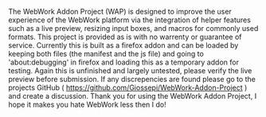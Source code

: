 The WebWork Addon Project (WAP) is designed to improve the user experience of the WebWork platform 
via the integration of helper features such as a live preview, resizing input boxes, and macros for 
commonly used formats. This project is provided as is with no warrenty or guarantee of service.
Currently this is built as a firefox addon and can be loaded by keeping both files (the manifest and the js file)
and going to 'about:debugging' in firefox and loading this as a temporary addon for testing.
Again this is unfinished and largely untested, please verify the live preview before submission.
If any discrepencies are found please go to the projects GitHub ( https://github.com/Giossepi/WebWork-Addon-Project )
and create a discussion. Thank you for using the WebWork Addon Project, I hope it makes you hate WebWork less then I do!
